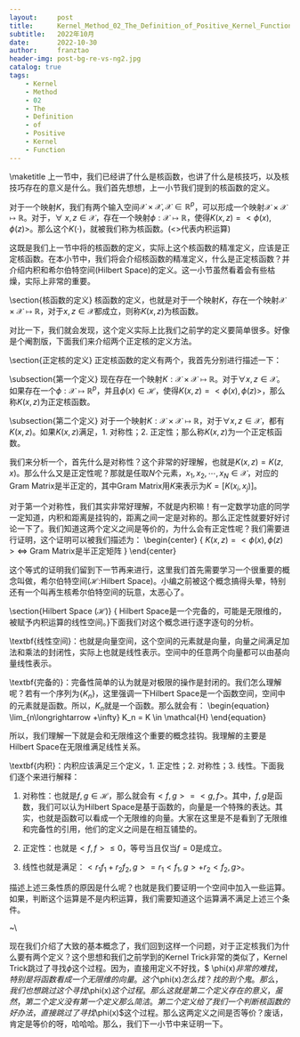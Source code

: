 ```yaml
---
layout:     post
title:      Kernel_Method_02_The_Definition_of_Positive_Kernel_Function
subtitle:   2022年10月
date:       2022-10-30
author:     franztao
header-img: post-bg-re-vs-ng2.jpg
catalog: true
tags:
    - Kernel
    - Method
    - 02
    - The
    - Definition
    - of
    - Positive
    - Kernel
    - Function
---
```

            

\maketitle
上一节中，我们已经讲了什么是核函数，也讲了什么是核技巧，以及核技巧存在的意义是什么。我们首先想想，上一小节我们提到的核函数的定义。

对于一个映射$K$，我们有两个输入空间$\mathcal{X}\times\mathcal{X},\mathcal{X}\in\mathbb{R}^p$，可以形成一个映射$\mathcal{X}\times \mathcal{X}\mapsto\mathbb{R}$。对于，$\forall\ x,z \in \mathcal{X}$，存在一个映射$\phi:\mathcal{X}\mapsto \mathbb{R}$，使得$K(x,z)=<\phi(x),\phi(z)>$。那么这个$K(\cdot)$，就被我们称为核函数。(<>代表内积运算)

这既是我们上一节中将的核函数的定义，实际上这个核函数的精准定义，应该是正定核函数。在本小节中，我们将会介绍核函数的精准定义，什么是正定核函数？并介绍内积和希尔伯特空间(Hilbert Space)的定义。这一小节虽然看着会有些枯燥，实际上非常的重要。

\section{核函数的定义}
核函数的定义，也就是对于一个映射$K$，存在一个映射$\mathcal{X}\times\mathcal{X}\mapsto \mathbb{R}$，对于$x,z\in \mathcal{X}$都成立，则称$K(x,z)$为核函数。

对比一下，我们就会发现，这个定义实际上比我们之前学的定义要简单很多。好像是个阉割版，下面我们来介绍两个正定核的定义方法。

\section{正定核的定义}
正定核函数的定义有两个，我首先分别进行描述一下：

\subsection{第一个定义}
现在存在一个映射$K:\mathcal{X}\times\mathcal{X}\mapsto\mathbb{R}$。对于$\forall x,z \in \mathcal{X}$。如果存在一个$\phi:\mathcal{X}\mapsto \mathbb{R}^p$，并且$\phi(x)\in\mathcal{H}$，使得$K(x,z) = <\phi(x),\phi(z)>$，那么称$K(x,z)$为正定核函数。

\subsection{第二个定义}
对于一个映射$K:\mathcal{X}\times\mathcal{X}\mapsto\mathbb{R}$，对于$\forall x,z\in \mathcal{X}$，都有$K(x,z)$。如果$K(x,z)$满足，1. 对称性；2. 正定性；那么称$K(x,z)$为一个正定核函数。

我们来分析一个，首先什么是对称性？这个非常的好理解，也就是$K(x,z)=K(z,x)$。那么什么又是正定性呢？那就是任取$N$个元素，$x_1,x_2,\cdots,x_N\in \mathcal{X}$，对应的Gram Matrix是半正定的，其中Gram Matrix用$K$来表示为$K=[K(x_i,x_j)]$。

对于第一个对称性，我们其实非常好理解，不就是内积嘛！有一定数学功底的同学一定知道，内积和距离是挂钩的，距离之间一定是对称的。那么正定性就要好好讨论一下了。我们知道这两个定义之间是等价的，为什么会有正定性呢？我们需要进行证明，这个证明可以被我们描述为：
\begin{center}
    {
    $K(x,z) = <\phi(x),\phi(z)> \Longleftrightarrow$ Gram Matrix是半正定矩阵
    }
\end{center}

这个等式的证明我们留到下一节再来进行，这里我们首先需要学习一个很重要的概念叫做，希尔伯特空间($\mathcal{H}$:Hilbert Space)。小编之前被这个概念搞得头晕，特别还有一个叫再生核希尔伯特空间的玩意，太恶心了。

\section{Hilbert Space ($\mathcal{H}$)}
{ Hilbert Space是一个完备的，可能是无限维的，被赋予内积运算的线性空间。}下面我们对这个概念进行逐字逐句的分析。

\textbf{线性空间}：也就是向量空间，这个空间的元素就是向量，向量之间满足加法和乘法的封闭性，实际上也就是线性表示。空间中的任意两个向量都可以由基向量线性表示。

\textbf{完备的}：完备性简单的认为就是对极限的操作是封闭的。我们怎么理解呢？若有一个序列为$\{K_n\}$，这里强调一下Hilbert Space是一个函数空间，空间中的元素就是函数。所以，$K_n$就是一个函数。那么就会有：
\begin{equation}
    \lim_{n\longrightarrow +\infty} K_n = K \in \mathcal{H}
\end{equation}

所以，我们理解一下就是会和无限维这个重要的概念挂钩。我理解的主要是Hilbert Space在无限维满足线性关系。

\textbf{内积}：内积应该满足三个定义，1. 正定性；2. 对称性；3. 线性。下面我们逐个来进行解释：

1. 对称性：也就是$f,g\in \mathcal{H}$，那么就会有$<f,g> = <g,f>$。其中，$f,g$是函数，我们可以认为Hilbert Space是基于函数的，向量是一个特殊的表达。其实，也就是函数可以看成一个无限维的向量。大家在这里是不是看到了无限维和完备性的引用，他们的定义之间是在相互铺垫的。

2. 正定性：也就是$<f,f> \leq 0$，等号当且仅当$f=0$是成立。

3. 线性也就是满足：$<r_1f_1+r_2f_2, g> = r_1<f_1,g>+r_2<f_2,g>$。

描述上述三条性质的原因是什么呢？也就是我们要证明一个空间中加入一些运算。如果，判断这个运算是不是内积运算，我们需要知道这个运算满不满足上述三个条件。

~\\

现在我们介绍了大致的基本概念了，我们回到这样一个问题，对于正定核我们为什么要有两个定义？这个思想和我们之前学到的Kernel Trick非常的类似了，Kernel Trick跳过了寻找$\phi$这个过程。因为，直接用定义不好找，$
\phi(x)$非常的难找，特别是将函数看成一个无限维的向量。这个$\phi(x)$怎么找？找的到个鬼。那么，我们也想跳过这个寻找$\phi(x)$这个过程。那么这就是第二个定义存在的意义，虽然，第二个定义没有第一个定义那么简洁。第二个定义给了我们一个判断核函数的好办法，直接跳过了寻找$\phi(x)$这个过程。那么这两定义之间是否等价？废话，肯定是等价的呀，哈哈哈。那么，我们下一小节中来证明一下。

































